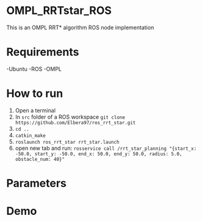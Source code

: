 # OMPL_RRTstar_ROS
This is an OMPL RRT* algorithm ROS node implementation

# Requirements
-Ubuntu 
-ROS
-OMPL

# How to run
1. Open a terminal
2. In `src` folder of a ROS workspace `git clone https://github.com/Elbera97/ros_rrt_star.git`
3. `cd ..` 
4. `catkin_make`
5. `roslaunch ros_rrt_star rrt_star.launch`
6. open new tab and run: 
`rosservice call /rrt_star_planning "{start_x: -50.0, start_y: -50.0, end_x: 50.0, end_y: 50.0, radius: 5.0, obstacle_num: 40}"`

# Parameters

# Demo 

